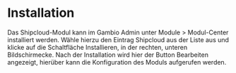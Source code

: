 # Installation 

Das Shipcloud-Modul kann im Gambio Admin unter Module \> Modul-Center installiert werden. Wähle hierzu den Eintrag Shipcloud aus der Liste aus und klicke auf die Schaltfläche Installieren, in der rechten, unteren Bildschirmecke. Nach der Installation wird hier der Button Bearbeiten angezeigt, hierüber kann die Konfiguration des Moduls aufgerufen werden.



